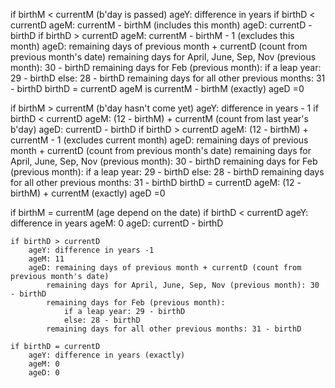 if birthM < currentM (b'day is passed)
    ageY: difference in years 
    if birthD < currentD
        ageM: currentM - birthM (includes this month)
        ageD: currentD - birthD
    if birthD > currentD
        ageM: currentM - birthM - 1 (excludes this month)
        ageD: remaining days of previous month + currentD (count from previous month's date)
            remaining days for April, June, Sep, Nov (previous month): 30 - birthD
            remaining days for Feb (previous month):
                if a leap year: 29 - birthD
                else: 28 - birthD
            remaining days for all other previous months: 31 - birthD
    birthD = currentD 
        ageM is currentM - birthM (exactly)
        ageD =0

if birthM > currentM (b'day hasn't come yet)
    ageY: difference in years - 1 
    if birthD < currentD
        ageM: (12 - birthM) + currentM (count from last year's b'day)
        ageD: currentD - birthD
    if birthD > currentD
        ageM: (12 - birthM) + currentM - 1 (excludes current month)
        ageD: remaining days of previous month + currentD (count from previous month's date)
            remaining days for April, June, Sep, Nov (previous month): 30 - birthD
            remaining days for Feb (previous month):
                if a leap year: 29 - birthD
                else: 28 - birthD
            remaining days for all other previous months: 31 - birthD
    birthD = currentD 
        ageM: (12 - birthM) + currentM (exactly)
        ageD =0

if birthM = currentM (age depend on the date)
    if birthD < currentD 
        ageY: difference in years
        ageM: 0
        ageD: currentD - birthD

    if birthD > currentD
        ageY: difference in years -1
        ageM: 11
        ageD: remaining days of previous month + currentD (count from previous month's date)
            remaining days for April, June, Sep, Nov (previous month): 30 - birthD
            remaining days for Feb (previous month):
                if a leap year: 29 - birthD
                else: 28 - birthD
            remaining days for all other previous months: 31 - birthD
    
    if birthD = currentD
        ageY: difference in years (exactly)
        ageM: 0
        ageD: 0

